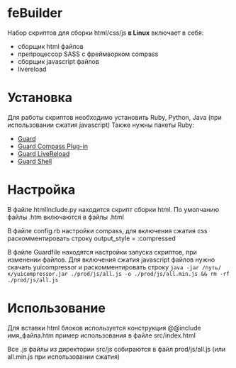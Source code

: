 feBuilder
=========

Набор скриптов для сборки html/css/js **в Linux** включает в себя:

* сборщик html файлов
* препроцессор SASS с фреймворком compass
* сборщик javascript файлов
* livereload

Установка
=========

Для работы скриптов необходимо установить Ruby, Python, Java (при использовании сжатия javascript)
Также нужны пакеты Ruby:

* [Guard](https://github.com/guard/guard)
* [Guard Compass Plug-in](https://github.com/guard/guard-compass)
* [Guard LiveReload](https://github.com/guard/guard-livereload)
* [Guard Shell](https://github.com/guard/guard-shell)

Настройка
=========

В файле htmlInclude.py находится скрипт сборки html. По умолчанию файлы .htm включаются в файлы .html

В файле config.rb настройки compass, для включения сжатия css раскомментировать строку output_style = :compressed

В файле Guardfile находятся настройки запуска скриптов, при изменении файлов. Для включения сжатия javascript файлов нужно скачать yuicompressor и раскомментировать строку `java -jar /путь/к/yuicompressor.jar ./prod/js/all.js -o ./prod/js/all.min.js && rm -rf ./prod/js/all.js`


Использование
=============

Для вставки html блоков используется конструкция @@include имя_файла.htm пример использования в файле src/index.html

Все .js файлы из директории src/js собираются в файл prod/js/all.js (или all.min.js при использовании сжатия)
